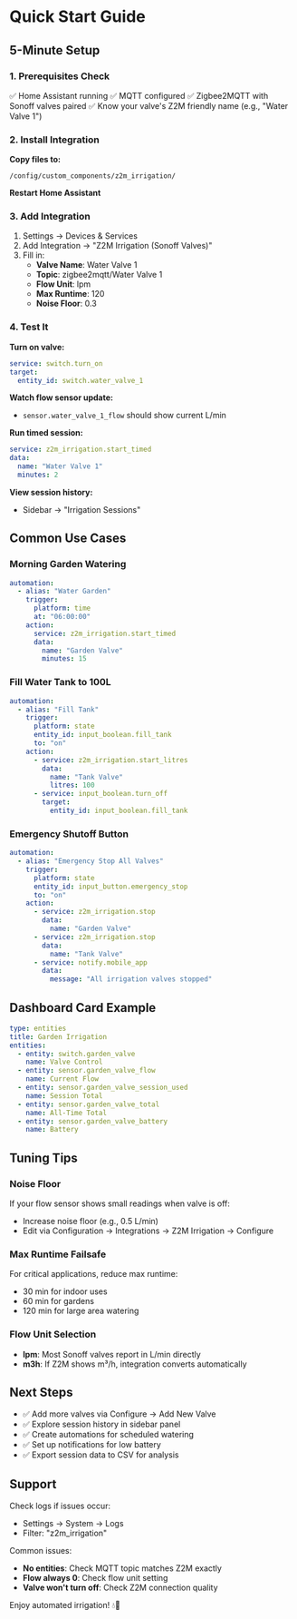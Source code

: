 # Quick Start Guide

## 5-Minute Setup

### 1. Prerequisites Check

✅ Home Assistant running
✅ MQTT configured
✅ Zigbee2MQTT with Sonoff valves paired
✅ Know your valve's Z2M friendly name (e.g., "Water Valve 1")

### 2. Install Integration

**Copy files to:**
```
/config/custom_components/z2m_irrigation/
```

**Restart Home Assistant**

### 3. Add Integration

1. Settings → Devices & Services
2. Add Integration → "Z2M Irrigation (Sonoff Valves)"
3. Fill in:
   - **Valve Name**: Water Valve 1
   - **Topic**: zigbee2mqtt/Water Valve 1
   - **Flow Unit**: lpm
   - **Max Runtime**: 120
   - **Noise Floor**: 0.3

### 4. Test It

**Turn on valve:**
```yaml
service: switch.turn_on
target:
  entity_id: switch.water_valve_1
```

**Watch flow sensor update:**
- `sensor.water_valve_1_flow` should show current L/min

**Run timed session:**
```yaml
service: z2m_irrigation.start_timed
data:
  name: "Water Valve 1"
  minutes: 2
```

**View session history:**
- Sidebar → "Irrigation Sessions"

## Common Use Cases

### Morning Garden Watering

```yaml
automation:
  - alias: "Water Garden"
    trigger:
      platform: time
      at: "06:00:00"
    action:
      service: z2m_irrigation.start_timed
      data:
        name: "Garden Valve"
        minutes: 15
```

### Fill Water Tank to 100L

```yaml
automation:
  - alias: "Fill Tank"
    trigger:
      platform: state
      entity_id: input_boolean.fill_tank
      to: "on"
    action:
      - service: z2m_irrigation.start_litres
        data:
          name: "Tank Valve"
          litres: 100
      - service: input_boolean.turn_off
        target:
          entity_id: input_boolean.fill_tank
```

### Emergency Shutoff Button

```yaml
automation:
  - alias: "Emergency Stop All Valves"
    trigger:
      platform: state
      entity_id: input_button.emergency_stop
      to: "on"
    action:
      - service: z2m_irrigation.stop
        data:
          name: "Garden Valve"
      - service: z2m_irrigation.stop
        data:
          name: "Tank Valve"
      - service: notify.mobile_app
        data:
          message: "All irrigation valves stopped"
```

## Dashboard Card Example

```yaml
type: entities
title: Garden Irrigation
entities:
  - entity: switch.garden_valve
    name: Valve Control
  - entity: sensor.garden_valve_flow
    name: Current Flow
  - entity: sensor.garden_valve_session_used
    name: Session Total
  - entity: sensor.garden_valve_total
    name: All-Time Total
  - entity: sensor.garden_valve_battery
    name: Battery
```

## Tuning Tips

### Noise Floor

If your flow sensor shows small readings when valve is off:
- Increase noise floor (e.g., 0.5 L/min)
- Edit via Configuration → Integrations → Z2M Irrigation → Configure

### Max Runtime Failsafe

For critical applications, reduce max runtime:
- 30 min for indoor uses
- 60 min for gardens
- 120 min for large area watering

### Flow Unit Selection

- **lpm**: Most Sonoff valves report in L/min directly
- **m3h**: If Z2M shows m³/h, integration converts automatically

## Next Steps

- ✅ Add more valves via Configure → Add New Valve
- ✅ Explore session history in sidebar panel
- ✅ Create automations for scheduled watering
- ✅ Set up notifications for low battery
- ✅ Export session data to CSV for analysis

## Support

Check logs if issues occur:
- Settings → System → Logs
- Filter: "z2m_irrigation"

Common issues:
- **No entities**: Check MQTT topic matches Z2M exactly
- **Flow always 0**: Check flow unit setting
- **Valve won't turn off**: Check Z2M connection quality

Enjoy automated irrigation! 💧🌱
